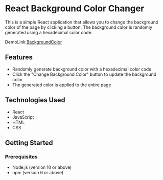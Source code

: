 # React Background Color Changer

This is a simple React application that allows you to change the background color of the page by clicking a button. The background color is randomly generated using a hexadecimal color code.

DemoLink:[BackgroundColor](backgroundcolorchanger11.netlify.app)

## Features

- Randomly generate background color with a hexadecimal color code
- Click the "Change Background Color" button to update the background color
- The generated color is applied to the entire page

## Technologies Used

- React
- JavaScript
- HTML
- CSS

## Getting Started

### Prerequisites

- Node.js (version 10 or above)
- npm (version 6 or above)
